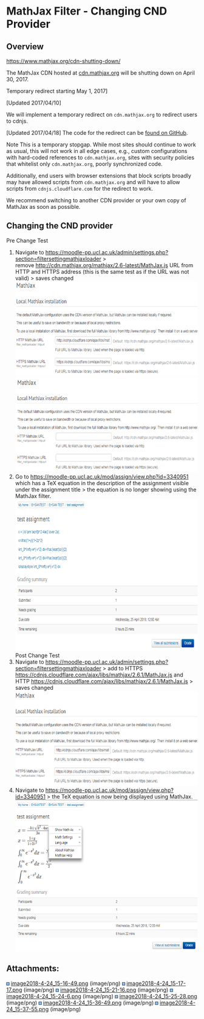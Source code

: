 # MathJax Filter - Changing CND Provider

## Overview

<https://www.mathjax.org/cdn-shutting-down/>

The MathJax CDN hosted at [cdn.mathjax.org](https://www.mathjax.org/cdn-shutting-down/cdn.mathjax.org) will be shutting down on April 30, 2017.

Temporary redirect starting May 1, 2017\]

\[Updated 2017/04/10\]

We will implement a temporary redirect on `cdn.mathjax.org` to redirect users to cdnjs.

\[Updated 2017/04/18\] The code for the redirect can be [found on GitHub](https://github.com/mathjax/cdn-redirect).

Note This is a temporary stopgap. While most sites should continue to work as usual, this will not work in all edge cases, e.g., custom configurations with hard-coded references to `cdn.mathjax.org`, sites with security policies that whitelist only `cdn.mathjax.org`, poorly synchronized code.

Additionally, end users with browser extensions that block scripts broadly may have allowed scripts from `cdn.mathjax.org` and will have to allow scripts from `cdnjs.cloudflare.com` for the redirect to work.

We recommend switching to another CDN provider or your own copy of MathJax as soon as possible.

## Changing the CND provider

Pre Change Test

1.  Navigate to <https://moodle-pp.ucl.ac.uk/admin/settings.php?section=filtersettingmathjaxloader> &gt; remove <http://cdn.mathjax.org/mathjax/2.6-latest/MathJax.js> URL from HTTP and HTTPS address (this is the same test as if the URL was not valid) &gt; saves changed
    <img src="attachments/90179300/90179284.png" height="250" />
    <img src="attachments/90179300/90179286.png" height="250" />
2.  Go to <https://moodle-pp.ucl.ac.uk/mod/assign/view.php?id=3340951> which has a TeX equation in the description of the assignment visible under the assignment title &gt; the equation is no longer showing using the MathJax filter.
    <img src="attachments/90179300/90179304.png" height="400" />
    Post Change Test
3.  Navigate to <https://moodle-pp.ucl.ac.uk/admin/settings.php?section=filtersettingmathjaxloader> &gt; add to HTTPS <https://cdnjs.cloudflare.com/ajax/libs/mathjax/2.6.1/MathJax.js> and HTTP <https://cdnjs.cloudflare.com/ajax/libs/mathjax/2.6.1/MathJax.js> &gt; saves changed
    <img src="attachments/90179300/90179297.png" height="250" />
4.  Navigate to <https://moodle-pp.ucl.ac.uk/mod/assign/view.php?id=3340951> &gt; the TeX equation is now being displayed using MathJax.
    <img src="attachments/90179300/90179309.png" height="400" />

## Attachments:

<img src="images/icons/bullet_blue.gif" width="8" height="8" /> [image2018-4-24\_15-16-49.png](attachments/90179300/90179284.png) (image/png)
<img src="images/icons/bullet_blue.gif" width="8" height="8" /> [image2018-4-24\_15-17-17.png](attachments/90179300/90179286.png) (image/png)
<img src="images/icons/bullet_blue.gif" width="8" height="8" /> [image2018-4-24\_15-21-16.png](attachments/90179300/90179292.png) (image/png)
<img src="images/icons/bullet_blue.gif" width="8" height="8" /> [image2018-4-24\_15-24-6.png](attachments/90179300/90179297.png) (image/png)
<img src="images/icons/bullet_blue.gif" width="8" height="8" /> [image2018-4-24\_15-25-28.png](attachments/90179300/90179299.png) (image/png)
<img src="images/icons/bullet_blue.gif" width="8" height="8" /> [image2018-4-24\_15-36-49.png](attachments/90179300/90179304.png) (image/png)
<img src="images/icons/bullet_blue.gif" width="8" height="8" /> [image2018-4-24\_15-37-55.png](attachments/90179300/90179309.png) (image/png)


